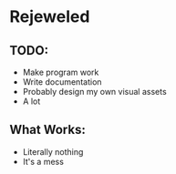 # Rejeweled
## TODO:
- Make program work
- Write documentation
- Probably design my own visual assets
- A lot

## What Works:
- Literally nothing
- It's a mess
